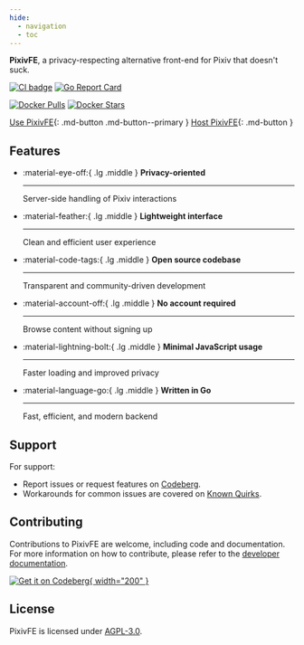 ```yaml
---
hide:
  - navigation
  - toc
---
```


**PixivFE**, a privacy-respecting alternative front-end for Pixiv that doesn't suck.

[![CI badge](https://ci.codeberg.org/api/badges/12556/status.svg)](https://ci.codeberg.org/repos/12556)
[![Go Report Card](https://goreportcard.com/badge/codeberg.org/vnpower/pixivfe/v2)](https://goreportcard.com/report/codeberg.org/vnpower/pixivfe)

[![Docker Pulls](https://img.shields.io/docker/pulls/vnpower/pixivfe)](https://hub.docker.com/r/vnpower/pixivfe)
[![Docker Stars](https://img.shields.io/docker/stars/vnpower/pixivfe)](https://hub.docker.com/r/vnpower/pixivfe)

[Use PixivFE](instance-list.md){: .md-button .md-button--primary }
[Host PixivFE](hosting/index.md){: .md-button }

## Features

<div class="grid cards" markdown>

-   :material-eye-off:{ .lg .middle } __Privacy-oriented__

    ---

    Server-side handling of Pixiv interactions

-   :material-feather:{ .lg .middle } __Lightweight interface__

    ---

    Clean and efficient user experience

-   :material-code-tags:{ .lg .middle } __Open source codebase__

    ---

    Transparent and community-driven development

-   :material-account-off:{ .lg .middle } __No account required__

    ---

    Browse content without signing up

-   :material-lightning-bolt:{ .lg .middle } __Minimal JavaScript usage__

    ---

    Faster loading and improved privacy

-   :material-language-go:{ .lg .middle } __Written in Go__

    ---

    Fast, efficient, and modern backend

</div>

## Support

For support:

- Report issues or request features on [Codeberg](https://codeberg.org/VnPower/PixivFE/issues).
- Workarounds for common issues are covered on [Known Quirks](known-quirks.md).

## Contributing

Contributions to PixivFE are welcome, including code and documentation. For more information on how to contribute, please refer to the [developer documentation](dev/index.md).

[![Get it on Codeberg](https://get-it-on.codeberg.org/get-it-on-blue-on-white.png){ width="200" }](https://codeberg.org/VnPower/PixivFE)

## License

PixivFE is licensed under [AGPL-3.0](https://www.gnu.org/licenses/agpl-3.0.txt).
